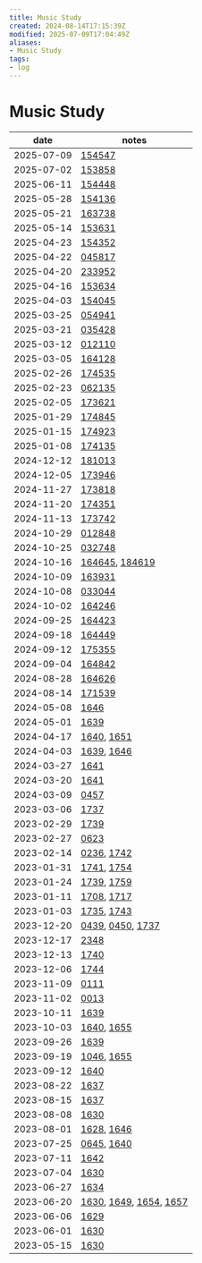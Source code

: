 ```yaml
---
title: Music Study
created: 2024-08-14T17:15:39Z
modified: 2025-07-09T17:04:49Z
aliases:
- Music Study
tags:
- log
---
```


# Music Study

| date | notes |
|------|-------|
| <span class="timestamp">2025-07-09</span> | [154547](../entries/20250709154547.md) |
| <span class="timestamp">2025-07-02</span> | [153858](../entries/20250702153858.md) |
| <span class="timestamp">2025-06-11</span> | [154448](../entries/20250611154448.md) |
| <span class="timestamp">2025-05-28</span> | [154136](../entries/20250528154136.md) |
| <span class="timestamp">2025-05-21</span> | [163738](../entries/20250521163738.md) |
| <span class="timestamp">2025-05-14</span> | [153631](../entries/20250514153631.md) |
| <span class="timestamp">2025-04-23</span> | [154352](../entries/20250423154352.md) |
| <span class="timestamp">2025-04-22</span> | [045817](../entries/20250422045817.md) |
| <span class="timestamp">2025-04-20</span> | [233952](../entries/20250420233952.md) |
| <span class="timestamp">2025-04-16</span> | [153634](../entries/20250416153634.md) |
| <span class="timestamp">2025-04-03</span> | [154045](../entries/20250403154045.md) |
| <span class="timestamp">2025-03-25</span> | [054941](../entries/20250325054941.md) |
| <span class="timestamp">2025-03-21</span> | [035428](../entries/20250321035428.md) |
| <span class="timestamp">2025-03-12</span> | [012110](../entries/20250312012110.md) |
| <span class="timestamp">2025-03-05</span> | [164128](../entries/20250305164128.md) |
| <span class="timestamp">2025-02-26</span> | [174535](../entries/20250226174535.md) |
| <span class="timestamp">2025-02-23</span> | [062135](../entries/20250223062135.md) |
| <span class="timestamp">2025-02-05</span> | [173621](../entries/20250205173621.md) |
| <span class="timestamp">2025-01-29</span> | [174845](../entries/20250129174845.md) |
| <span class="timestamp">2025-01-15</span> | [174923](../entries/20250115174923.md) |
| <span class="timestamp">2025-01-08</span> | [174135](../entries/20250108174135.md) |
| <span class="timestamp">2024-12-12</span> | [181013](../entries/20241212181013.md) |
| <span class="timestamp">2024-12-05</span> | [173946](../entries/20241205173946.md) |
| <span class="timestamp">2024-11-27</span> | [173818](../entries/20241127173818.md) |
| <span class="timestamp">2024-11-20</span> | [174351](../entries/20241120174351.md) |
| <span class="timestamp">2024-11-13</span> | [173742](../entries/20241113173742.md) |
| <span class="timestamp">2024-10-29</span> | [012848](../entries/20241030012848.md) |
| <span class="timestamp">2024-10-25</span> | [032748](../entries/20241025032748.md) |
| <span class="timestamp">2024-10-16</span> | [164645](../entries/20241016164645.md), [184619](../entries/20241016184619.md) |
| <span class="timestamp">2024-10-09</span> | [163931](../entries/20241009163931.md) |
| <span class="timestamp">2024-10-08</span> | [033044](../entries/20241009033044.md) |
| <span class="timestamp">2024-10-02</span> | [164246](../entries/20241002164246.md) |
| <span class="timestamp">2024-09-25</span> | [164423](../entries/20240925164423.md) |
| <span class="timestamp">2024-09-18</span> | [164449](../entries/20240918164449.md) |
| <span class="timestamp">2024-09-12</span> | [175355](../entries/20240912175355.md) |
| <span class="timestamp">2024-09-04</span> | [164842](../entries/20240904164842.md) |
| <span class="timestamp">2024-08-28</span> | [164626](../entries/20240828164626.md) |
| <span class="timestamp">2024-08-14</span> | [171539](../entries/20240814171539.md) |
| <span class="timestamp">2024-05-08</span> | [1646](../entries/202405081646.md) |
| <span class="timestamp">2024-05-01</span> | [1639](../entries/202405011639.md) |
| <span class="timestamp">2024-04-17</span> | [1640](../entries/202404171640.md), [1651](../entries/202404171651.md) |
| <span class="timestamp">2024-04-03</span> | [1639](../entries/202404031639.md), [1646](../entries/202404031646.md) |
| <span class="timestamp">2024-03-27</span> | [1641](../entries/202403271641.md) |
| <span class="timestamp">2024-03-20</span> | [1641](../entries/202403201641.md) |
| <span class="timestamp">2024-03-09</span> | [0457](../entries/202403090457.md) |
| <span class="timestamp">2023-03-06</span> | [1737](../entries/202403061737.md) |
| <span class="timestamp">2023-02-29</span> | [1739](../entries/202402291739.md) |
| <span class="timestamp">2023-02-27</span> | [0623](../entries/202402270623.md) |
| <span class="timestamp">2023-02-14</span> | [0236](../entries/202402140236.md), [1742](../entries/202402141742.md) |
| <span class="timestamp">2023-01-31</span> | [1741](../entries/202401311741.md), [1754](../entries/202401311754.md) |
| <span class="timestamp">2023-01-24</span> | [1739](../entries/202401241739.md), [1759](../entries/202401241759.md) |
| <span class="timestamp">2023-01-11</span> | [1708](../entries/202401111708.md), [1717](../entries/202401111717.md) |
| <span class="timestamp">2023-01-03</span> | [1735](../entries/202401031735.md), [1743](../entries/202401031743.md) |
| <span class="timestamp">2023-12-20</span> | [0439](../entries/202312200439.md), [0450](../entries/202312200450.md), [1737](../entries/202312201737.md) |
| <span class="timestamp">2023-12-17</span> | [2348](../entries/202312172348.md) |
| <span class="timestamp">2023-12-13</span> | [1740](../entries/202312131740.md) |
| <span class="timestamp">2023-12-06</span> | [1744](../entries/202312061744.md) |
| <span class="timestamp">2023-11-09</span> | [0111](../entries/202311090111.md) |
| <span class="timestamp">2023-11-02</span> | [0013](../entries/202311020013.md) |
| <span class="timestamp">2023-10-11</span> | [1639](../entries/202310111639.md) |
| <span class="timestamp">2023-10-03</span> | [1640](../entries/202310031640.md), [1655](../entries/202310031655.md) |
| <span class="timestamp">2023-09-26</span> | [1639](../entries/202309261639.md) |
| <span class="timestamp">2023-09-19</span> | [1046](../entries/202309191046.md), [1655](../entries/202309191655.md) |
| <span class="timestamp">2023-09-12</span> | [1640](../entries/202309121640.md) |
| <span class="timestamp">2023-08-22</span> | [1637](../entries/202308221637.md) |
| <span class="timestamp">2023-08-15</span> | [1637](../entries/202308151637.md) |
| <span class="timestamp">2023-08-08</span> | [1630](../entries/202308081630.md) |
| <span class="timestamp">2023-08-01</span> | [1628](../entries/202308011628.md), [1646](../entries/202308011646.md) |
| <span class="timestamp">2023-07-25</span> | [0645](../entries/202307250645.md), [1640](../entries/202307251640.md) |
| <span class="timestamp">2023-07-11</span> | [1642](../entries/202307111642.md) |
| <span class="timestamp">2023-07-04</span> | [1630](../entries/202307041630.md) |
| <span class="timestamp">2023-06-27</span> | [1634](../entries/202306271634.md) |
| <span class="timestamp">2023-06-20</span> | [1630](../entries/202306201630.md), [1649](../entries/202306201649.md), [1654](../entries/202306201654.md), [1657](../entries/202306201657.md) |
| <span class="timestamp">2023-06-06</span> | [1629](../entries/202306061629.md) |
| <span class="timestamp">2023-06-01</span> | [1630](../entries/202306011630.md) |
| <span class="timestamp">2023-05-15</span> | [1630](../entries/202305251630.md) |
